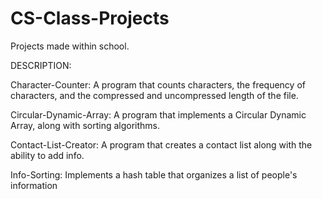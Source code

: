 # CS-Class-Projects
Projects made within school.

DESCRIPTION:

Character-Counter: A program that counts characters, the frequency of characters, and the compressed and uncompressed length of the file.

Circular-Dynamic-Array: A program that implements a Circular Dynamic Array, along with sorting algorithms.

Contact-List-Creator: A program that creates a contact list along with the ability to add info.

Info-Sorting: Implements a hash table that organizes a list of people's information
